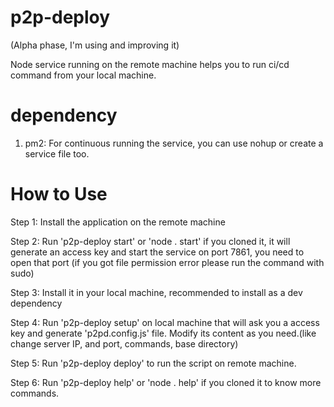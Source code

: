 # p2p-deploy
(Alpha phase, I'm using and improving it)

Node service running on the remote machine helps you to run ci/cd command from your local machine.


# dependency
1) pm2: For continuous running the service, you can use nohup or create a service file too.

# How to Use

Step 1: Install the application on the remote machine

Step 2: Run 'p2p-deploy start' or 'node . start' if you cloned it, it will generate an access key and start the service on port 7861, you need to open that port
 (if you got file permission error please run the command with sudo)

Step 3: Install it in your local machine, recommended to install as a dev dependency

Step 4: Run 'p2p-deploy setup' on local machine that will ask you a access key and generate 'p2pd.config.js' file. Modify its content as you need.(like change server IP, and port, commands, base directory)

Step 5: Run 'p2p-deploy deploy' to run the script on remote machine.

Step 6: Run 'p2p-deploy help' or 'node . help' if you cloned it to know more commands.
